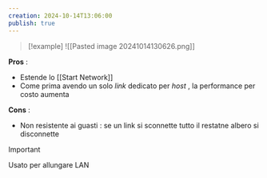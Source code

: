 ```yaml
---
creation: 2024-10-14T13:06:00
publish: true
---
```

>[!example] 
>![[Pasted image 20241014130626.png]]

**Pros** :
+ Estende lo [[Start Network]]
+ Come prima avendo un solo *link* dedicato per *host* , la performance per costo aumenta 

**Cons** :
+ Non resistente ai guasti : se un link si sconnette tutto il restatne albero si disconnette

>[!important] 
>Usato per allungare LAN

